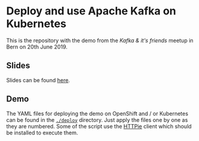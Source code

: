 # Deploy and use Apache Kafka on Kubernetes

This is the repository with the demo from the _Kafka & it's friends_ meetup in Bern on 20th June 2019.

## Slides

Slides can be found [here](https://docs.google.com/presentation/d/1ZwcNEQs1_PZPjMD8i6dykYjG2_q46FALlsiyDj4s-pc/edit?usp=sharing).

## Demo

The YAML files for deploying the demo on OpenShift and / or Kubernetes can be found in the [`./deploy`](./deploy) directory.
Just apply the files one by one as they are numbered.
Some of the script use the [HTTPie](https://httpie.org/) client which should be installed to execute them.
